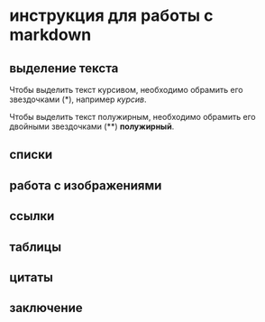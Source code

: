 # инструкция для работы с markdown

## выделение текста
Чтобы выделить текст курсивом, необходимо обрамить его звездочками (*), например *курсив*.

Чтобы выделить текст полужирным, необходимо обрамить его двойными звездочками (**) **полужирный**.

## списки

## работа с изображениями

## ссылки

## таблицы

## цитаты

## заключение